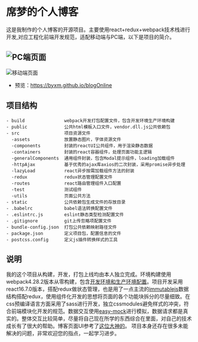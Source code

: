 #  席梦的个人博客
这是我制作的个人博客的开源项目。主要使用react+redux+webpack技术栈进行开发,对应工程化前端开发规范，适配移动端与PC端，以下是项目的简介。

![PC端页面](http://i1.bvimg.com/676577/abe952dc5824452f.png)
------
![移动端页面](http://i1.bvimg.com/676577/95863c290f1dfa42.png)

- 预览：https://byxm.github.io/blogOnline

## 项目结构

```
- build               webpack开发打包配置文件，包含开发环境生产环境构建
- public              公共html模板入口文件，vendor.dll.js公共依赖包
- src                 项目资源文件
  -assets             放置静态图片，字体资源文件
  -components         封装的reactUI公共组件，用于渲染静态数据
  -containers         封装的react容器组件，处理页面功能主逻辑
  -generalComponents  通用组件封装，包含Modal提示组件，loading加载组件
  -httpAjax           基于优秀的ajax库axios的二次封装，采用promise异步处理
  -lazyLoad           react异步按需加载组件方法的封装
  -redux              redux状态管理配置文件
  -routes             react路由管理组件入口配置
  -test               测试组件
  -utils              页面公共方法
- static              公共依赖包生成文件的存放目录
- .babelrc            babel语法转换配置文件
- .eslintrc.js        eslint静态类型检测配置文件
- .gitignore          git上传忽略项配置文件
- bundle-config.json  打包公共依赖映射路径文件
- package.json        定义项目包，配置信息的文件
- postcss.config      定义js插件转换样式的工具
```

## 说明
我的这个项目从构建，开发，打包上线均由本人独立完成。环境构建使用webpack4.28.2版本从零构建，包含[开发环境和生产环境配置](https://github.com/byxm/myBlog/tree/master/build)。项目开发采用react16.7.0版本，搭配redux做状态管理，也是用了一点主流的[immutablejs](https://github.com/byxm/myBlog/blob/master/src/redux/home.redux.js)数据结构搭配redux，使用组件化开发的思想将页面的各个功能块拆分的尽量细致。在css预编译语言方面采用了sass进行开发，独立cssmodules避免样式的冲突，符合前端模块化开发的规范。数据交互使用[easy-mock](https://www.easy-mock.com/login)进行模拟，数据请求都是真实的。整体交互比较简单，尽量将自己现在所学的东西综合在里面，对自己的技术成长有了很大的帮助。博客页面UI参考了[这位大神的](https://lingxiankong.github.io/)。 项目本身还存在很多未能解决的问题，非常欢迎您的指点，一起学习进步。





